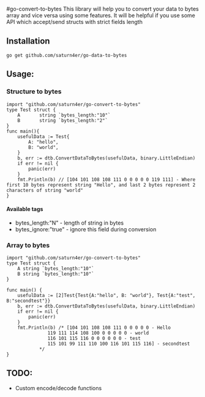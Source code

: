 #go-convert-to-bytes
This library will help you to convert your data to bytes array and vice versa using some features.
It will be helpful if you use some API which accept/send structs with strict fields length

## Installation

    go get github.com/saturn4er/go-data-to-bytes

## Usage:

### Structure to bytes

    import "github.com/saturn4er/go-convert-to-bytes"
    type Test struct {
        A       string `bytes_length:"10"`
        B       string `bytes_length:"2"`
    }
    func main(){
        usefulData := Test{
            A: "hello",
            B: "world",
        }
        b, err := dtb.ConvertDataToBytes(usefulData, binary.LittleEndian)
        if err != nil {
            panic(err)   
        }
        fmt.Println(b) // [104 101 108 108 111 0 0 0 0 0 119 111] - Where first 10 bytes represent string "Hello", and last 2 bytes represent 2 characters of string "world"
    }
    
#### Available tags
    
 - bytes_length:"N"         - length of string in bytes
 - bytes_ignore:"true"      - ignore this field during conversion
 
### Array to bytes

    import "github.com/saturn4er/go-convert-to-bytes"
    type Test struct {
    	A string `bytes_length:"10"`
    	B string `bytes_length:"10"`
    }
    
    func main() {
    	usefulData := [2]Test{Test{A:"hello", B: "world"}, Test{A:"test", B:"secondtest"}}
    	b, err := dtb.ConvertDataToBytes(usefulData, binary.LittleEndian)
    	if err != nil {
    		panic(err)
    	}
    	fmt.Println(b) /* [104 101 108 108 111 0 0 0 0 0 - Hello
    			   119 111 114 108 100 0 0 0 0 0 - world
    			   116 101 115 116 0 0 0 0 0 0 - test
    			   115 101 99 111 110 100 116 101 115 116] - secondtest
    			*/
    }

## TODO: 
 - Custom encode/decode functions 